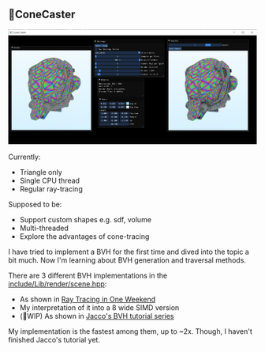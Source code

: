 ## 🔻ConeCaster

![screenshot](/screenshot.png)

Currently:
* Triangle only
* Single CPU thread
* Regular ray-tracing

Supposed to be:
* Support custom shapes e.g. sdf, volume
* Multi-threaded
* Explore the advantages of cone-tracing

I have tried to implement a BVH for the first time and dived into the topic a bit much. Now I'm learning about BVH generation and traversal methods.

There are 3 different BVH implementations in the [include/Lib/render/scene.hpp](/include/Lib/render/scene.hpp):
* As shown in [Ray Tracing in One Weekend](https://raytracing.github.io/books/RayTracingTheNextWeek.html#boundingvolumehierarchies)
* My interpretation of it into a 8 wide SIMD version
* (🔨WIP) As shown in [Jacco's BVH tutorial series](https://jacco.ompf2.com/2022/04/13/how-to-build-a-bvh-part-1-basics/)

My implementation is the fastest among them, up to ~2x. Though, I haven't finished Jacco's tutorial yet.